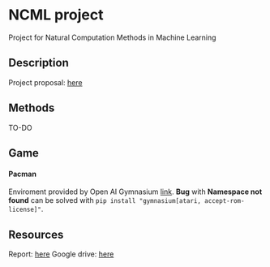 # NCML project
Project for Natural Computation Methods in Machine Learning 
## Description
Project proposal: [here](https://drive.google.com/drive/folders/1PvpYXdNtiZo-MlEE25LgSPYPdH4xnQT5?usp=sharing)
## Methods
TO-DO
## Game
#### Pacman
Enviroment provided by Open AI Gymnasium [link](https://gymnasium.farama.org/environments/atari/pacman/#pacman).
**Bug** with **Namespace not found** can be solved with ```pip install "gymnasium[atari, accept-rom-license]"```.
## Resources
Report: [here](https://www.overleaf.com/9679698641rbttmysfpqqc)
Google drive: [here](https://drive.google.com/drive/folders/1PvpYXdNtiZo-MlEE25LgSPYPdH4xnQT5?usp=sharing)

